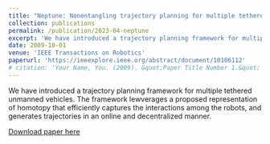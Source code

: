 ```yaml
---
title: "Neptune: Nonentangling trajectory planning for multiple tethered unmanned vehicles"
collection: publications
permalink: /publication/2023-04-neptune
excerpt: 'We have introduced a trajectory planning framework for multiple tethered unmanned vehicles. The framework lewverages a proposed representation of homotopy that efficiently captures the interactions among the robots, and generates trajectories in an online and decentralized manner.'
date: 2009-10-01
venue: 'IEEE Transactions on Robotics'
paperurl: 'https://ieeexplore.ieee.org/abstract/document/10106112'
# citation: 'Your Name, You. (2009). &quot;Paper Title Number 1.&quot; <i>Journal 1</i>. 1(1).'
---
```

We have introduced a trajectory planning framework for multiple tethered unmanned vehicles. The framework lewverages a proposed representation of homotopy that efficiently captures the interactions among the robots, and generates trajectories in an online and decentralized manner.

[Download paper here](https://ieeexplore.ieee.org/abstract/document/10106112)

<!-- Recommended citation: Your Name, You. (2009). "Paper Title Number 1." <i>Journal 1</i>. 1(1). -->